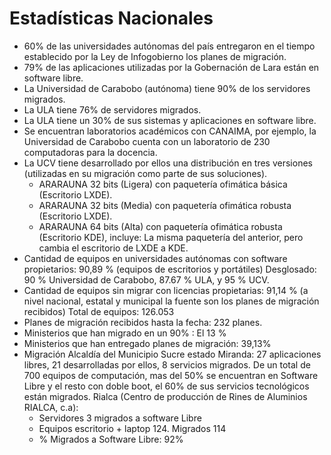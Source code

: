 # Estadísticas Nacionales

* 60% de las universidades autónomas del país entregaron en el tiempo establecido por la Ley de Infogobierno los planes de migración.
* 79% de las aplicaciones utilizadas por la Gobernación de Lara están en software libre.
* La Universidad de Carabobo (autónoma) tiene 90% de los servidores migrados.
* La ULA tiene 76% de servidores migrados.
* La ULA tiene un 30% de sus sistemas y aplicaciones en software libre.
* Se encuentran laboratorios académicos con CANAIMA, por ejemplo, la Universidad de Carabobo cuenta con un laboratorio de 230 computadoras para la docencia.
* La UCV tiene desarrollado por ellos una distribución en tres versiones (utilizadas en su migración como parte de sus soluciones).
    * ARARAUNA 32 bits (Ligera) con paquetería ofimática básica (Escritorio LXDE).
    * ARARAUNA 32 bits (Media) con paquetería ofimática robusta (Escritorio LXDE).
    * ARARAUNA 64 bits (Alta) con paquetería ofimática robusta (Escritorio KDE), incluye: La misma paquetería del anterior, pero cambia el escritorio de LXDE a KDE.
* Cantidad de equipos en universidades autónomas con software propietarios: 90,89 % (equipos de escritorios y portátiles) Desglosado: 90 % Universidad de Carabobo, 87.67 % ULA, y 95 % UCV.
* Cantidad de equipos sin migrar con licencias propietarias: 91,14 % (a nivel nacional, estatal y municipal la fuente son los planes de migración recibidos) Total de equipos: 126.053
* Planes de migración recibidos hasta la fecha: 232 planes.
* Ministerios que han migrado en un 90% : El 13 %
* Ministerios que han entregado planes de migración: 39,13%
* Migración Alcaldía del Municipio Sucre estado Miranda:
    27 aplicaciones libres, 21 desarrolladas por ellos, 8 servicios migrados. De un total de 700 equipos de computación, mas del 50% se encuentran en Software Libre y el resto con doble boot, el 60% de sus servicios tecnológicos están migrados.
Rialca (Centro de producción de Rines de Aluminios RIALCA, c.a):
    * Servidores 3 migrados a software Libre
    * Equipos escritorio + laptop 124. Migrados 114
    * % Migrados a Software Libre: 92%

